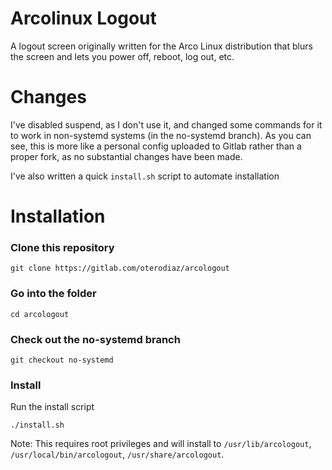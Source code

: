 # Arcolinux Logout
A logout screen originally written for the Arco Linux distribution that blurs the screen and lets you power off, reboot, log out, etc.

# Changes
I've disabled suspend, as I don't use it, and changed some commands for it to work in non-systemd systems (in the no-systemd branch).
As you can see, this is more like a personal config uploaded to Gitlab rather than a proper fork, as no substantial changes have been made.

I've also written a quick `install.sh` script to automate installation

# Installation

### Clone this repository
`git clone https://gitlab.com/oterodiaz/arcologout`

### Go into the folder
`cd arcologout`

### Check out the no-systemd branch
`git checkout no-systemd`

### Install
Run the install script

`./install.sh`

Note: This requires root privileges and will install to `/usr/lib/arcologout`, `/usr/local/bin/arcologout`, `/usr/share/arcologout`.
